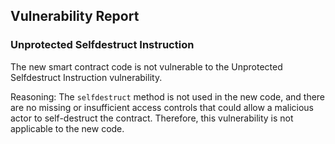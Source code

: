 

## Vulnerability Report

### Unprotected Selfdestruct Instruction

The new smart contract code is not vulnerable to the Unprotected Selfdestruct Instruction vulnerability.

Reasoning: The `selfdestruct` method is not used in the new code, and there are no missing or insufficient access controls that could allow a malicious actor to self-destruct the contract. Therefore, this vulnerability is not applicable to the new code.
